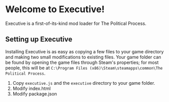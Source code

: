 # Welcome to Executive!

Executive is a first-of-its-kind mod loader for The Political Process.

## Setting up Executive

Installing Executive is as easy as copying a few files to your game directory and making two small modifications to existing files. Your game folder can be found by opening the game files through Steam's properties; for most people, this will be at `C:\Program Files (x86)\Steam\steamapps\common\The Political Process`.

1. Copy `executive.js` and the `executive` directory to your game folder.
2. Modify index.html
3. Modify package.json